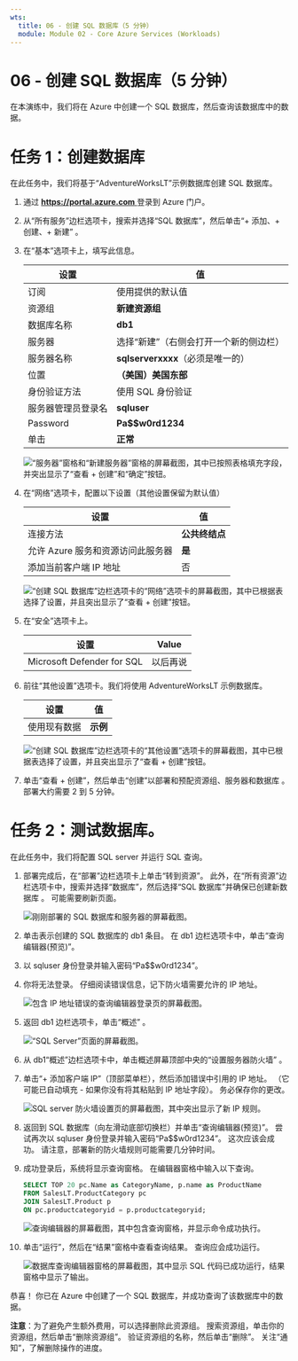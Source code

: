 ```yaml
---
wts:
  title: 06 - 创建 SQL 数据库（5 分钟）
  module: Module 02 - Core Azure Services (Workloads)
---
```


# <a name="06---create-a-sql-database-5-min"></a>06 - 创建 SQL 数据库（5 分钟）

在本演练中，我们将在 Azure 中创建一个 SQL 数据库，然后查询该数据库中的数据。

# <a name="task-1-create-the-database"></a>任务 1：创建数据库 

在此任务中，我们将基于“AdventureWorksLT”示例数据库创建 SQL 数据库。 

1. 通过 [ **https://portal.azure.com** ](https://portal.azure.com) 登录到 Azure 门户。

2. 从“所有服务”边栏选项卡，搜索并选择“SQL 数据库”，然后单击“+ 添加、+ 创建、+ 新建”  。 

3. 在“基本”选项卡上，填写此信息。  

    | 设置 | 值 | 
    | --- | --- |
    | 订阅 | 使用提供的默认值 |
    | 资源组 | **新建资源组** |
    | 数据库名称| **db1** | 
    | 服务器 | 选择“新建”（右侧会打开一个新的侧边栏）|
    | 服务器名称 | **sqlserverxxxx**（必须是唯一的） | 
    | 位置 | **（美国）美国东部** |
    | 身份验证方法 | 使用 SQL 身份验证 |
    | 服务器管理员登录名 | **sqluser** |
    | Password | **Pa$$w0rd1234** |
    | 单击  | **正常** |

   ![“服务器”窗格和“新建服务器”窗格的屏幕截图，其中已按照表格填充字段，并突出显示了“查看 + 创建”和“确定”按钮。](../images/0501.png)

4. 在“网络”选项卡，配置以下设置（其他设置保留为默认值） 

    | 设置 | 值 | 
    | --- | --- |
    | 连接方法 | **公共终结点** |    
    | 允许 Azure 服务和资源访问此服务器 | **是** |
    | 添加当前客户端 IP 地址 | 否 |
    
   ![“创建 SQL 数据库”边栏选项卡的“网络”选项卡的屏幕截图，其中已根据表选择了设置，并且突出显示了“查看 + 创建”按钮。](../images/0501b.png)

5. 在“安全”选项卡上。 

    | 设置 | Value | 
    | --- | --- |
    | Microsoft Defender for SQL| 以后再说 |
    
6. 前往“其他设置”选项卡。我们将使用 AdventureWorksLT 示例数据库。

    | 设置 | 值 | 
    | --- | --- |
    | 使用现有数据 | **示例** |

    ![“创建 SQL 数据库”边栏选项卡的“其他设置”选项卡的屏幕截图，其中已根据表选择了设置，并且突出显示了“查看 + 创建”按钮。](../images/0501c.png)

7. 单击“查看 + 创建”，然后单击“创建”以部署和预配资源组、服务器和数据库 。 部署大约需要 2 到 5 分钟。


# <a name="task-2-test-the-database"></a>任务 2：测试数据库。

在此任务中，我们将配置 SQL server 并运行 SQL 查询。 

1. 部署完成后，在“部署”边栏选项卡上单击“转到资源”。 此外，在“所有资源”边栏选项卡中，搜索并选择“数据库”，然后选择“SQL 数据库”并确保已创建新数据库  。 可能需要刷新页面。

    ![刚刚部署的 SQL 数据库和服务器的屏幕截图。](../images/0502.png)

2. 单击表示创建的 SQL 数据库的 db1 条目。 在 db1 边栏选项卡中，单击“查询编辑器(预览)”。

3. 以 sqluser 身份登录并输入密码“Pa$$w0rd1234”。

4. 你将无法登录。 仔细阅读错误信息，记下防火墙需要允许的 IP 地址。 

    ![包含 IP 地址错误的查询编辑器登录页的屏幕截图。](../images/0503.png)

5. 返回 db1 边栏选项卡，单击“概述” 。 

    ![“SQL Server”页面的屏幕截图。](../images/0504.png)

6. 从 db1“概述”边栏选项卡中，单击概述屏幕顶部中央的“设置服务器防火墙” 。

7. 单击“+ 添加客户端 IP”（顶部菜单栏），然后添加错误中引用的 IP 地址。 （它可能已自动填充 - 如果你没有将其粘贴到 IP 地址字段）。 务必保存你的更改。 

    ![SQL server 防火墙设置页的屏幕截图，其中突出显示了新 IP 规则。](../images/0506.png)

8. 返回到 SQL 数据库（向左滑动底部切换栏）并单击“查询编辑器(预览)”。 尝试再次以 sqluser 身份登录并输入密码“Pa$$w0rd1234”。 这次应该会成功。 请注意，部署新的防火墙规则可能需要几分钟时间。 

9. 成功登录后，系统将显示查询窗格。 在编辑器窗格中输入以下查询。 

    ```SQL
    SELECT TOP 20 pc.Name as CategoryName, p.name as ProductName
    FROM SalesLT.ProductCategory pc
    JOIN SalesLT.Product p
    ON pc.productcategoryid = p.productcategoryid;
    ```

    ![查询编辑器的屏幕截图，其中包含查询窗格，并显示命令成功执行。](../images/0507.png)

10. 单击“运行”，然后在“结果”窗格中查看查询结果。 查询应会成功运行。

    ![数据库查询编辑器窗格的屏幕截图，其中显示 SQL 代码已成功运行，结果窗格中显示了输出。](../images/0508.png)

恭喜！ 你已在 Azure 中创建了一个 SQL 数据库，并成功查询了该数据库中的数据。

**注意**：为了避免产生额外费用，可以选择删除此资源组。 搜索资源组，单击你的资源组，然后单击“删除资源组”。 验证资源组的名称，然后单击“删除”。 关注“通知”，了解删除操作的进度。
